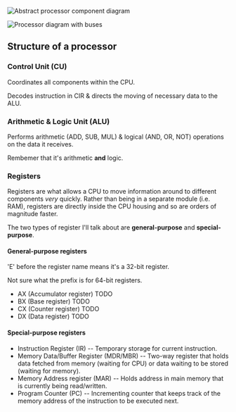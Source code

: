 ![Abstract processor component
diagram](http://www.build-your-own-computer.net/image-files/cpu-diagram.jpg)

![Processor diagram with
buses](http://www.lrr.in.tum.de/~jasmin/neumann.gif)


Structure of a processor
------------------------

### Control Unit (CU)

Coordinates all components within the CPU.

Decodes instruction in CIR & directs the moving of necessary data to the
ALU.


### Arithmetic & Logic Unit (ALU)

Performs arithmetic (ADD, SUB, MUL) & logical (AND, OR, NOT) operations
on the data it receives.

Rembemer that it's arithmetic **and** logic.


### Registers

Registers are what allows a CPU to move information around to different
components *very* quickly. Rather than being in a separate module (i.e.
RAM), registers are directly inside the CPU housing and so are orders of
magnitude faster.

The two types of register I'll talk about are **general-purpose** and
**special-purpose**.


#### General-purpose registers

'E' before the register name means it's a 32-bit register.

Not sure what the prefix is for 64-bit registers.

  * AX (Accumulator register) TODO
  * BX (Base register) TODO
  * CX (Counter register) TODO
  * DX (Data register) TODO


#### Special-purpose registers

  * Instruction Register (IR) -- Temporary storage for current
    instruction.
  * Memory Data/Buffer Register (MDR/MBR) -- Two-way register that holds
    data fetched from memory (waiting for CPU) or data waiting to be
    stored (waiting for memory).
  * Memory Address register (MAR) -- Holds address in main memory that
    is currently being read/written.
  * Program Counter (PC) -- Incrementing counter that keeps track of the
    memory address of the instruction to be executed next.
